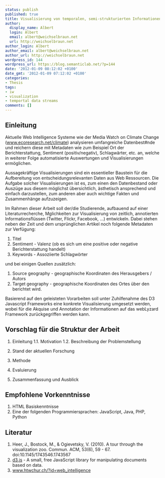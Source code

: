 ```yaml
---
status: publish
published: true
title: Visualisierung von temporalen, semi-strukturierten Informationen
author:
  display_name: Albert
  login: Albert
  email: albert@weichselbraun.net
  url: http://weichselbraun.net
author_login: Albert
author_email: albert@weichselbraun.net
author_url: http://weichselbraun.net
wordpress_id: 144
wordpress_url: https://blog.semanticlab.net/?p=144
date: '2012-01-09 08:12:02 +0100'
date_gmt: '2012-01-09 07:12:02 +0100'
categories:
- Thesis
tags:
- iw
- visualization
- temportal data streams
comments: []
---
```

## Einleitung
Aktuelle Web Intelligence Systeme wie der Media Watch on Climate Change (www.ecoresearch.net/climate) analysieren umfangreiche  Datenbest#nde und reichern diese mit Metadaten wie zum Beispiel Ort der  Berichterstattung, Sentiment (positiv/negativ), Schlagwärter, etc. an,  welche in weiterer Folge automatisierte Auswertungen und  Visualisierungen ermöglichen.

Aussagekräftige Visualisierungen sind ein essentieller Baustein für die Aufbereitung von entscheidungsrelevanten Daten aus Web  Ressourcen. Die Aufgabe solcher Visualisierungen ist es, zum einen den Datenbestand oder Auszüge aus diesem möglichst übersichtlich, ästhetisch ansprechend und einfach darzustellen, zum anderen aber auch wichtige Fakten und Zusammenhänge aufzuzeigen.

Im Rahmen dieser Arbeit soll der/die Studierende, aufbauend auf einer  Literaturrecherche, Mglichkeiten zur Visualisierung von zeitlich, annotierten  Informationsflüssen (Twitter, Flickr, Facebook, ...) entwickeln. Dabei  stehen neben der Zeit und dem ursprünglichen Artikel noch folgende Metadaten  zur Verfügung:

 1. Titel
 2. Sentiment - Valenz (ob es sich um eine positive oder negative Berichterstattung handelt)
 3. Keywords - Assoziierte Schlagwörter

und bei einigen Quellen zusätzlich:</p>

 1. Source geography - geographische Koordinaten des Herausgebers / Autors
 2. Target geography - geographische Koordinaten des Ortes über den berichtet wird.

Basierend auf den geleisteten Vorarbeiten soll unter Zuhilfenahme des D3 Javascript Frameworks eine konkrete Visualisierung umgesetzt werden,  wobei für die Akquise und Annotation der Informationen auf das webLyzard  Framework zurückgegriffen werden kann.</p>

## Vorschlag für die Struktur der Arbeit

 1.  Einleitung
 1.1. Motivation
 1.2. Beschreibung der Problemstellung
 
 2. Stand der aktuellen Forschung

 3. Methode

 4. Evaluierung

 5. Zusammenfassung und Ausblick


## Empfohlene Vorkenntnisse

 1. HTML Basiskenntnisse
 2. Eine der folgenden Programmiersprachen: JavaScript, Java, PHP, Python


## Literatur
 1. Heer, J., Bostock, M., &amp; Ogievetsky, V. (2010). A tour  through the visualization zoo. Commun. ACM, 53(6), 59 - 67.  doi:10.1145/1743546.1743567
 2. <a title="http://mbostock.github.com/d3/" rel="nofollow" href="http://mbostock.github.com/d3/">d3.js</a> -  A small, free JavaScript library for manipulating documents based on data.
 3. www.htwchur.ch/?id=web_intelligence
